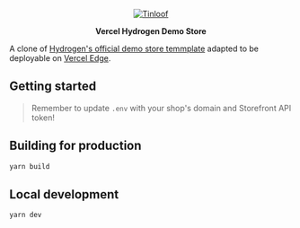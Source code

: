 <p align="center">
<a href="https://tinloof.com">
<img src="https://cdn.sanity.io/images/o5kh1pex/production/4fa933acceb4d92219736b2addbd80a203877edc-2400x736.png" alt="Tinloof" />
</a>
</p>

<p align="center">
<strong>Vercel Hydrogen Demo Store</strong>
</p>

A clone of [Hydrogen's official demo store temmplate](https://github.com/Shopify/hydrogen/tree/2023-04/templates/demo-store) adapted to be deployable on [Vercel Edge](https://vercel.com/features/edge-functions).

## Getting started
> Remember to update `.env` with your shop's domain and Storefront API token!

## Building for production

```bash
yarn build
```

## Local development

```bash
yarn dev
```
